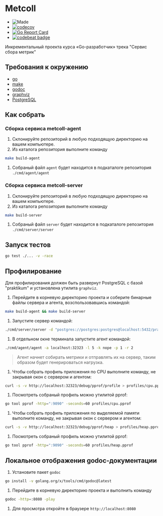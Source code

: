 # Metcoll

- ![Made](https://img.shields.io/badge/Made%20with-Go-1f425f.svg)
- [![codecov](https://codecov.io/gh/ArtemShalinFe/metcoll/branch/main/graph/badge.svg?token=1H84IB1DO1)](https://codecov.io/gh/ArtemShalinFe/metcoll)
- [![Go Report Card](https://goreportcard.com/badge/github.com/ArtemShalinFe/metcoll)](https://goreportcard.com/report/github.com/ArtemShalinFe/metcoll)
- [![codebeat badge](https://codebeat.co/badges/43f20fd4-6625-41d5-b9be-56d75b5bfee6)](https://codebeat.co/projects/github-com-artemshalinfe-metcoll-main)

Инкрементальный проекта курса «Go-разработчик» трека "Сервис сбора метрик"

## Требования к окружению

- [go](https://go.dev/doc/install)
- [make](https://www.gnu.org/software/make/manual/make.html)
- [godoc](https://pkg.go.dev/golang.org/x/tools/cmd/godoc)
- [graphviz](https://graphviz.org)
- [PostgreSQL](https://www.postgresql.org)

## Как собрать

### Сборка сервиса metcoll-agent

1. Склонируйте репозиторий в любую подходящую директорию на вашем компьютере.
1. Из каталога репозитория выполните команду

```sh
make build-agent
```

1. Собраный файл `agent` будет находится в подкаталоге репозитория `./cmd/agent/agent`

### Сборка сервиса metcoll-server

1. Склонируйте репозиторий в любую подходящую директорию на вашем компьютере.
1. Из каталога репозитория выполните команду

```sh
make build-server
```

1. Собраный файл `server` будет находится в подкаталоге репозитория `./cmd/server/server`

## Запуск тестов

```sh
go test ./... -v -race
```

## Профилирование

Для профилирования должен быть развернут PostgreSQL с базой "praktikum" и установлена утилита `graphviz`.

1. Перейдите в корневую директорию проекта и соберите бинарные файлы сервера и агента, возспользовавшись командой:

```sh
make build-agent && make build-server
```

1. Запустите сервер командой:

```sh
./cmd/server/server -d "postgres://postgres:postgres@localhost:5432/praktikum?sslmode=disable" -a localhost:32323 -k nope   
```

1. В отдельном окне терминала запустите агент командой:

```sh
./cmd/agent/agent -a localhost:32323 -l 5 -k nope -p 1 -r 2
```

> Агент начнет собирать метрики и отправлять их на сервер, таким образом будет генерироваться нагрузка.

1. Чтобы собрать профиль приложения по СPU выполните команду, не закрывая окон с сервером и агентом:

```sh
curl -s -v http://localhost:32323/debug/pprof/profile > profiles/cpu.pprof
```

1. Посмотреть собраный профиль можно утилитой pprof:

```sh
go tool pprof -http=":9090" -seconds=60 profiles/cpu.pprof
```

1. Чтобы собрать профиль приложения по выделяемой памяти выполните команду, не закрывая окон с сервером и агентом:

```sh
curl -s -v http://localhost:32323/debug/pprof/heap > profiles/heap.pprof
```

1. Посмотреть собраный профиль можно утилитой pprof:

```sh
go tool pprof -http=":9090" -seconds=60 profiles/heap.pprof
```

## Локальное отображения godoc-документации

1. Установите пакет `godoc`

```sh
go install -v golang.org/x/tools/cmd/godoc@latest
```

1. Перейдите в корневую директорию проекта и выполнить команду

```sh
godoc -http=:8080 -play   
```

1. Для просмотра откройте в браузере `http://localhost:8080`
